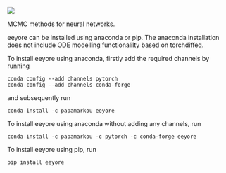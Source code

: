 ![](https://github.com/papamarkou/eeyore/workflows/eeyore/badge.svg)

MCMC methods for neural networks.

eeyore can be installed using anaconda or pip. The anaconda installation does not include ODE modelling functionalilty based
on torchdiffeq.

To install eeyore using anaconda, firstly add the required channels by running
```
conda config --add channels pytorch
conda config --add channels conda-forge
```
and subsequently run
```
conda install -c papamarkou eeyore
```
To install eeyore using anaconda without adding any channels, run
```
conda install -c papamarkou -c pytorch -c conda-forge eeyore
```

To install eeyore using pip, run
```
pip install eeyore
```
